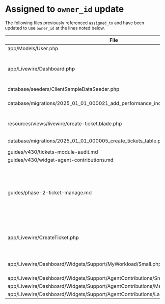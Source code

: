 # Assigned to `owner_id` update

The following files previously referenced `assigned_to` and have been updated to use `owner_id` at the lines noted below.

| File | Lines |
| --- | --- |
| app/Models/User.php | 120 |
| app/Livewire/Dashboard.php | 152-153, 156, 158, 222 |
| database/seeders/ClientSampleDataSeeder.php | 468 |
| database/migrations/2025_01_01_000021_add_performance_indexes_to_tickets_table.php | 28, 31, 89 |
| resources/views/livewire/create-ticket.blade.php | 115-117, 124 |
| database/migrations/2025_01_01_000005_create_tickets_table.php | 55, 73 |
| guides/v430/tickets-module-audit.md | 45 |
| guides/v430/widget-agent-contributions.md | 40 |
| guides/phase-2-ticket-manage.md | 10, 48, 54, 59, 64, 69, 72, 89, 96 |
| app/Livewire/CreateTicket.php | 37, 52, 68, 98-99 |
| app/Livewire/Dashboard/Widgets/Support/MyWorkload/Small.php | 33, 39, 43 |
| app/Livewire/Dashboard/Widgets/Support/AgentContributions/Small.php | 80 |
| app/Livewire/Dashboard/Widgets/Support/AgentContributions/Medium.php | 85 |
| app/Livewire/Dashboard/Widgets/Support/AgentContributions/Large.php | 86 |
